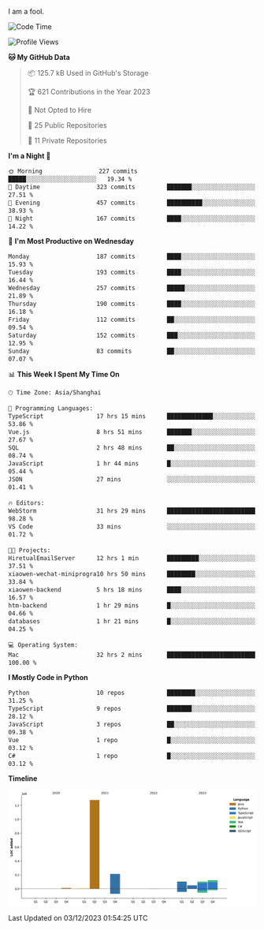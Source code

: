 I am a fool.

<!--START_SECTION:waka-->
![Code Time](http://img.shields.io/badge/Code%20Time-952%20hrs%2048%20mins-blue)

![Profile Views](http://img.shields.io/badge/Profile%20Views-26-blue)

**🐱 My GitHub Data** 

> 📦 125.7 kB Used in GitHub's Storage 
 > 
> 🏆 621 Contributions in the Year 2023
 > 
> 🚫 Not Opted to Hire
 > 
> 📜 25 Public Repositories 
 > 
> 🔑 11 Private Repositories 
 > 
**I'm a Night 🦉** 

```text
🌞 Morning                227 commits         █████░░░░░░░░░░░░░░░░░░░░   19.34 % 
🌆 Daytime                323 commits         ███████░░░░░░░░░░░░░░░░░░   27.51 % 
🌃 Evening                457 commits         ██████████░░░░░░░░░░░░░░░   38.93 % 
🌙 Night                  167 commits         ████░░░░░░░░░░░░░░░░░░░░░   14.22 % 
```
📅 **I'm Most Productive on Wednesday** 

```text
Monday                   187 commits         ████░░░░░░░░░░░░░░░░░░░░░   15.93 % 
Tuesday                  193 commits         ████░░░░░░░░░░░░░░░░░░░░░   16.44 % 
Wednesday                257 commits         █████░░░░░░░░░░░░░░░░░░░░   21.89 % 
Thursday                 190 commits         ████░░░░░░░░░░░░░░░░░░░░░   16.18 % 
Friday                   112 commits         ██░░░░░░░░░░░░░░░░░░░░░░░   09.54 % 
Saturday                 152 commits         ███░░░░░░░░░░░░░░░░░░░░░░   12.95 % 
Sunday                   83 commits          ██░░░░░░░░░░░░░░░░░░░░░░░   07.07 % 
```


📊 **This Week I Spent My Time On** 

```text
🕑︎ Time Zone: Asia/Shanghai

💬 Programming Languages: 
TypeScript               17 hrs 15 mins      █████████████░░░░░░░░░░░░   53.86 % 
Vue.js                   8 hrs 51 mins       ███████░░░░░░░░░░░░░░░░░░   27.67 % 
SQL                      2 hrs 48 mins       ██░░░░░░░░░░░░░░░░░░░░░░░   08.74 % 
JavaScript               1 hr 44 mins        █░░░░░░░░░░░░░░░░░░░░░░░░   05.44 % 
JSON                     27 mins             ░░░░░░░░░░░░░░░░░░░░░░░░░   01.41 % 

🔥 Editors: 
WebStorm                 31 hrs 29 mins      █████████████████████████   98.28 % 
VS Code                  33 mins             ░░░░░░░░░░░░░░░░░░░░░░░░░   01.72 % 

🐱‍💻 Projects: 
HiretualEmailServer      12 hrs 1 min        █████████░░░░░░░░░░░░░░░░   37.51 % 
xiaowen-wechat-miniprogra10 hrs 50 mins      ████████░░░░░░░░░░░░░░░░░   33.84 % 
xiaowen-backend          5 hrs 18 mins       ████░░░░░░░░░░░░░░░░░░░░░   16.57 % 
htm-backend              1 hr 29 mins        █░░░░░░░░░░░░░░░░░░░░░░░░   04.66 % 
databases                1 hr 21 mins        █░░░░░░░░░░░░░░░░░░░░░░░░   04.25 % 

💻 Operating System: 
Mac                      32 hrs 2 mins       █████████████████████████   100.00 % 
```

**I Mostly Code in Python** 

```text
Python                   10 repos            ████████░░░░░░░░░░░░░░░░░   31.25 % 
TypeScript               9 repos             ███████░░░░░░░░░░░░░░░░░░   28.12 % 
JavaScript               3 repos             ██░░░░░░░░░░░░░░░░░░░░░░░   09.38 % 
Vue                      1 repo              █░░░░░░░░░░░░░░░░░░░░░░░░   03.12 % 
C#                       1 repo              █░░░░░░░░░░░░░░░░░░░░░░░░   03.12 % 
```



**Timeline**

![Lines of Code chart](https://raw.githubusercontent.com/VeejaLiu/VeejaLiu/master/assets/bar_graph.png)


 Last Updated on 03/12/2023 01:54:25 UTC
<!--END_SECTION:waka-->
